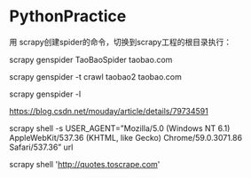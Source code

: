 # PythonPractice

用 scrapy创建spider的命令，切换到scrapy工程的根目录执行：

scrapy genspider TaoBaoSpider taobao.com

scrapy genspider -t crawl taobao2 taobao.com

scrapy genspider -l

https://blog.csdn.net/mouday/article/details/79734591


scrapy shell -s USER_AGENT=”Mozilla/5.0 (Windows NT 6.1) AppleWebKit/537.36 (KHTML, like Gecko) Chrome/59.0.3071.86 Safari/537.36” url

scrapy shell 'http://quotes.toscrape.com'